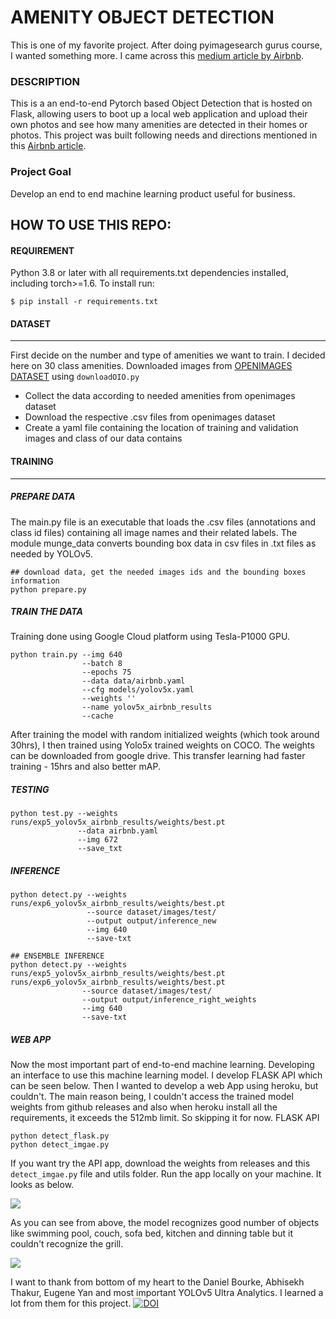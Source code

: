 # AMENITY OBJECT DETECTION
This is one of my favorite project. After doing pyimagesearch gurus course, I wanted something more. 
I came across this [medium article by Airbnb](https://medium.com/airbnb-engineering/amenity-detection-and-beyond-new-frontiers-of-computer-vision-at-airbnb-144a4441b72e). 

### DESCRIPTION
This is a an end-to-end Pytorch based Object Detection that is hosted on Flask, allowing users to boot up a local web application and upload their own photos and see how many amenities are detected in their homes or photos. This project was built following needs and directions mentioned in this [Airbnb article](https://medium.com/airbnb-engineering/amenity-detection-and-beyond-new-frontiers-of-computer-vision-at-airbnb-144a4441b72e). 


### Project Goal
Develop an end to end machine learning product useful for business. 

## HOW TO USE THIS REPO:

#### REQUIREMENT
Python 3.8 or later with all requirements.txt dependencies installed, including torch>=1.6. To install run:

```$ pip install -r requirements.txt```



#### DATASET
- - - - - - -
First decide on the number and type of amenities we want to train. 
I decided here on 30 class amenities.
Downloaded images from [OPENIMAGES DATASET](https://storage.googleapis.com/openimages/web/index.html) using ```downloadOIO.py```
  * Collect the data according to needed amenities from openimages dataset
  * Download the respective .csv files from openimages dataset
  * Create a yaml file containing the location of training and validation images and class of our data contains

#### TRAINING 
- - - - - - -
##### PREPARE DATA
The main.py file is an executable that loads the .csv files (annotations and class id files) containing all image names and their related labels. The module munge_data converts bounding box data in csv files in .txt files as needed by YOLOv5. 
```
## download data, get the needed images ids and the bounding boxes information
python prepare.py
```
##### TRAIN THE DATA
Training done using Google Cloud platform using Tesla-P1000 GPU.
```
python train.py --img 640 
                --batch 8 
                --epochs 75 
                --data data/airbnb.yaml 
                --cfg models/yolov5x.yaml 
                --weights '' 
                --name yolov5x_airbnb_results 
                --cache
```
After training the model with random initialized weights (which took around 30hrs), I then trained using Yolo5x trained weights on COCO. The weights can be downloaded from google drive. This transfer learning had faster training - 15hrs and also better mAP.

##### TESTING
```
python test.py --weights runs/exp5_yolov5x_airbnb_results/weights/best.pt 
               --data airbnb.yaml 
               --img 672
               --save_txt
```

##### INFERENCE
```
python detect.py --weights runs/exp6_yolov5x_airbnb_results/weights/best.pt 
                 --source dataset/images/test/ 
                 --output output/inference_new 
                 --img 640 
                 --save-txt

## ENSEMBLE INFERENCE               
python detect.py --weights runs/exp5_yolov5x_airbnb_results/weights/best.pt runs/exp6_yolov5x_airbnb_results/weights/best.pt 
                --source dataset/images/test/ 
                --output output/inference_right_weights 
                --img 640 
                --save-txt

```

##### WEB APP
Now the most important part of end-to-end machine learning. Developing an interface to use this machine learning model. I develop FLASK API which can be seen below.
Then I wanted to develop a web App using heroku, but couldn't. The main reason being, I couldn't access the trained model weights from github releases and also when heroku install all the requirements, it exceeds the 512mb limit. So skipping it for now.
FLASK API
```
python detect_flask.py
python detect_imgae.py
```
If you want try the API app, download the weights from releases and this ```detect_imgae.py``` file and utils folder. Run the app locally on your machine. It looks as below.


<img src="test_images/webapp-1.png">

As you can see from above, the model recognizes good number of objects like swimming pool, couch, sofa bed, kitchen and dinning table but it couldn't recognize the grill. 

<img src="test_images/webapp-4.png">



I want to thank from bottom of my heart to the Daniel Bourke, Abhisekh Thakur, Eugene Yan and most important YOLOv5 Ultra Analytics. I learned a lot from them for this project.
[![DOI](https://zenodo.org/badge/DOI/10.5281/zenodo.3983579.svg)](https://doi.org/10.5281/zenodo.3983579)

